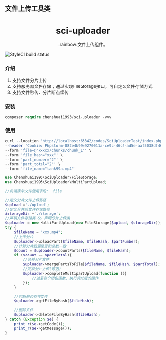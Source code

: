 ## 文件上传工具类

<h1 align="center">sci-uploader</h1>
<p align="center">:rainbow:文件上传组件。</p>

![StyleCI build status](https://github.styleci.io/repos/742030122/shield)

### 介绍
1. 支持文件分片上传
2. 支持服务器文件存储；通过实现FileStorage接口，可自定义文件存储方式
3. 支持文件秒传、分片断点续传

### 安装

```php
composer require chenshuai1993/sci-uploader -vvv
```

### 使用

```php
curl --location 'http://localhost:63342/codes/SciUploaderTest/index.php?_ijt=ddjo6iiqjhs98oegpuemuudcqb' \
--header 'Cookie: Phpstorm-882e4b99=9270011a-ce9c-46c9-ad5e-aaf5038df465' \
--form 'file=@"xxxxx/chunks/chunk_1"' \
--form 'file_hash="xxx"' \
--form 'part_number="2"' \
--form 'part_total="2"' \
--form 'file_name="tank99a.mp4"'
```

```php
use Chenshuai1993\SciUploader\FileStorage;
use Chenshuai1993\SciUploader\MultiPartUpload;

//前端表单文件使用字段:  file

//定义分片文件上传路径
$upload ='./upload';
//定义合并后文件存储路径
$storageDir ='./storage';
//声明文件存储类 && 声明分片上传类
$uploader = new MultiPartUpload(new FileStorage($upload, $storageDir));
try {
    $fileName = "xxx.mp4";
    //上传分片
    $uploader->uploadPart($fileName, $fileHash, $partNumber);
    //计算分片数量是否和总数一致
    $count = $uploader->countParts($fileName, $fileHash);
    if ($count == $partTotal){
        //合并分片文件
        $uploader->mergePartsToFile($fileName, $fileHash, $partTotal);
        //完成分片上传(可选)
        $uploader->completeMultipartUpload(function (){
            //这里有个闭包函数、执行完成后的操作
        });
    }
    
    //判断是否存在文件
    $uploader->getFileByHash($fileHash);

    //删除文件
    $uploader->deleteFileByHash($fileHash);
} catch (Exception $e) {
    print_r($e->getCode());
    print_r($e->getMessage());
}

```